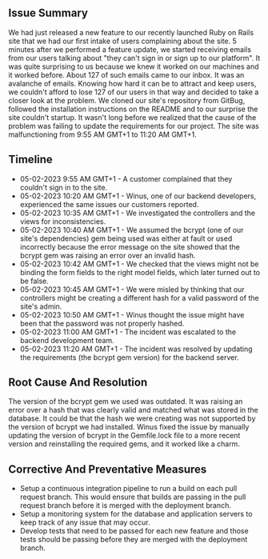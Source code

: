 ## Issue Summary
We had just released a new feature to our recently launched Ruby on Rails site that we had our first intake of users complaining about the site. 5 minutes after we performed a feature update, we started receiving emails from our users talking about "they can't sign in or sign up to our platform". It was quite surprising to us because we knew it worked on our machines and it worked before. About 127 of such emails came to our inbox. It was an avalanche of emails. Knowing how hard it can be to attract and keep users, we couldn't afford to lose 127 of our users in that way and decided to take a closer look at the problem. We cloned our site's repository from GitBug, followed the installation instructions on the README and to our surprise the site couldn't startup. It wasn't long before we realized that the cause of the problem was failing to update the requirements for our project. The site was malfunctioning from 9:55 AM GMT+1 to 11:20 AM GMT+1.

## Timeline
* 05-02-2023 9:55 AM GMT+1 - A customer complained that they couldn't sign in to the site.
* 05-02-2023 10:20 AM GMT+1 - Winus, one of our backend developers, experienced the same issues our customers reported.
* 05-02-2023 10:35 AM GMT+1 - We investigated the controllers and the views for inconsistencies.
* 05-02-2023 10:40 AM GMT+1 - We assumed the bcrypt (one of our site's dependencies) gem being used was either at fault or used incorrectly because the error message on the site showed that the bcrypt gem was raising an error over an invalid hash.
* 05-02-2023 10:42 AM GMT+1 - We checked that the views might not be binding the form fields to the right model fields, which later turned out to be false.
* 05-02-2023 10:45 AM GMT+1 - We were misled by thinking that our controllers might be creating a different hash for a valid password of the site's admin.
* 05-02-2023 10:50 AM GMT+1 - Winus thought the issue might have been that the password was not properly hashed.
* 05-02-2023 11:00 AM GMT+1 - The incident was escalated to the backend development team.
* 05-02-2023 11:20 AM GMT+1 - The incident was resolved by updating the requirements (the bcrypt gem version) for the backend server.

## Root Cause And Resolution
The version of the bcrypt gem we used was outdated. It was raising an error over a hash that was clearly valid and matched what was stored in the database. It could be that the hash we were creating was not supported by the version of bcrypt we had installed. Winus fixed the issue by manually updating the version of bcrypt in the Gemfile.lock file to a more recent version and reinstalling the required gems, and it worked like a charm. 

## Corrective And Preventative Measures
* Setup a continuous integration pipeline to run a build on each pull request branch. This would ensure that builds are passing in the pull request branch before it is merged with the deployment branch.
* Setup a monitoring system for the database and application servers to keep track of any issue that may occur.
* Develop tests that need to be passed for each new feature and those tests should be passing before they are merged with the deployment branch.
